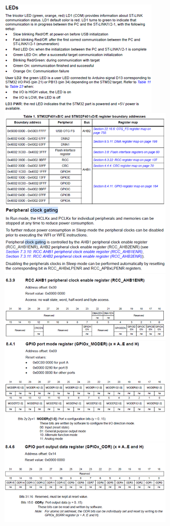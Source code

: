 ![](images/LED_config.PNG)
![](images/memory_map.PNG)
![](images/peripheral_clock_gating.PNG)
![](images/peripheral_clock_enable_register.PNG)
![](images/GPIO_port_mode_register.PNG)
![](images/GPIO_port_output_data_register.PNG)
